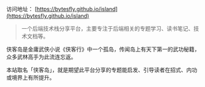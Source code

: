 
访问地址： [https://bytesfly.github.io/island](https://bytesfly.github.io/island)

> 一个后端技术栈分享平台，主要专注于后端相关的专题学习、读书笔记、技术文档等。

侠客岛是金庸武侠小说《侠客行》中一个孤岛，传闻岛上有天下第一的武功秘籍，众多武林高手为此流连忘返。

本站取名「侠客岛」，就是期望此平台分享的专题能启发、引导读者在招式、内功或境界上有所提升。


